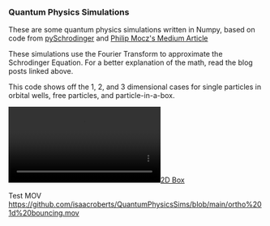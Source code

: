 ### Quantum Physics Simulations

These are some quantum physics simulations written in Numpy, based on code from [pySchrodinger](https://github.com/jakevdp/pySchrodinger "pySchrodinger") and [Philip Mocz's Medium Article](https://levelup.gitconnected.com/create-your-own-quantum-mechanics-simulation-with-python-51e215346798?gi=9b16411cffee  "Philip Mocz")

These simulations use the Fourier Transform to approximate the Schrodinger Equation. For a better explanation of the math, read the blog posts linked above. 

This code shows off the 1, 2, and 3 dimensional cases for single particles in orbital wells, free particles, and particle-in-a-box.

[![2D Box](https://github.com/isaacroberts/QuantumPhysicsSims/blob/main/examples/belt%20visual.mp4 "2D Box")](https://github.com/isaacroberts/QuantumPhysicsSims/blob/main/examples/belt%20visual.mp4 "2D Box")


Test MOV 
https://github.com/isaacroberts/QuantumPhysicsSims/blob/main/ortho%201d%20bouncing.mov
